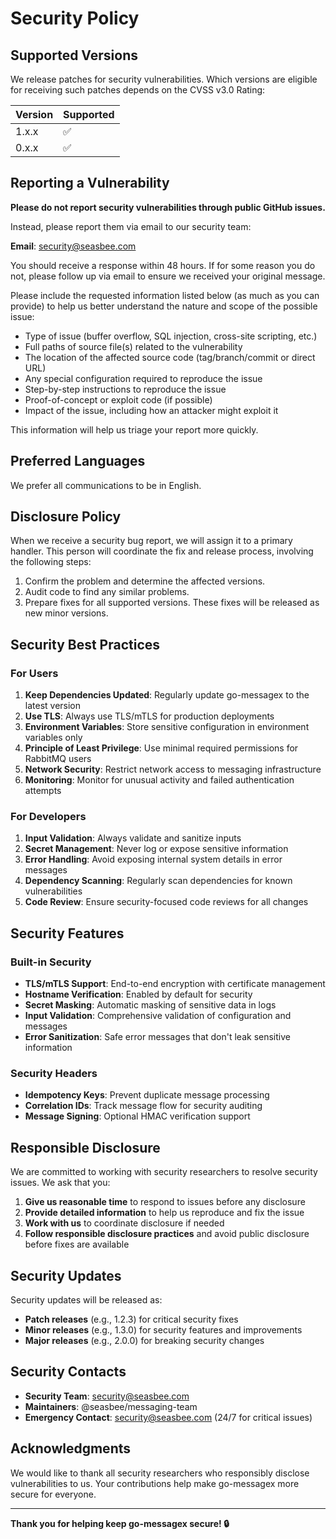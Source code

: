 # Security Policy

## Supported Versions

We release patches for security vulnerabilities. Which versions are eligible for receiving such patches depends on the CVSS v3.0 Rating:

| Version | Supported          |
| ------- | ------------------ |
| 1.x.x   | :white_check_mark: |
| 0.x.x   | :white_check_mark: |

## Reporting a Vulnerability

**Please do not report security vulnerabilities through public GitHub issues.**

Instead, please report them via email to our security team:

**Email**: security@seasbee.com

You should receive a response within 48 hours. If for some reason you do not, please follow up via email to ensure we received your original message.

Please include the requested information listed below (as much as you can provide) to help us better understand the nature and scope of the possible issue:

- Type of issue (buffer overflow, SQL injection, cross-site scripting, etc.)
- Full paths of source file(s) related to the vulnerability
- The location of the affected source code (tag/branch/commit or direct URL)
- Any special configuration required to reproduce the issue
- Step-by-step instructions to reproduce the issue
- Proof-of-concept or exploit code (if possible)
- Impact of the issue, including how an attacker might exploit it

This information will help us triage your report more quickly.

## Preferred Languages

We prefer all communications to be in English.

## Disclosure Policy

When we receive a security bug report, we will assign it to a primary handler. This person will coordinate the fix and release process, involving the following steps:

1. Confirm the problem and determine the affected versions.
2. Audit code to find any similar problems.
3. Prepare fixes for all supported versions. These fixes will be released as new minor versions.

## Security Best Practices

### For Users

1. **Keep Dependencies Updated**: Regularly update go-messagex to the latest version
2. **Use TLS**: Always use TLS/mTLS for production deployments
3. **Environment Variables**: Store sensitive configuration in environment variables only
4. **Principle of Least Privilege**: Use minimal required permissions for RabbitMQ users
5. **Network Security**: Restrict network access to messaging infrastructure
6. **Monitoring**: Monitor for unusual activity and failed authentication attempts

### For Developers

1. **Input Validation**: Always validate and sanitize inputs
2. **Secret Management**: Never log or expose sensitive information
3. **Error Handling**: Avoid exposing internal system details in error messages
4. **Dependency Scanning**: Regularly scan dependencies for known vulnerabilities
5. **Code Review**: Ensure security-focused code reviews for all changes

## Security Features

### Built-in Security

- **TLS/mTLS Support**: End-to-end encryption with certificate management
- **Hostname Verification**: Enabled by default for security
- **Secret Masking**: Automatic masking of sensitive data in logs
- **Input Validation**: Comprehensive validation of configuration and messages
- **Error Sanitization**: Safe error messages that don't leak sensitive information

### Security Headers

- **Idempotency Keys**: Prevent duplicate message processing
- **Correlation IDs**: Track message flow for security auditing
- **Message Signing**: Optional HMAC verification support

## Responsible Disclosure

We are committed to working with security researchers to resolve security issues. We ask that you:

1. **Give us reasonable time** to respond to issues before any disclosure
2. **Provide detailed information** to help us reproduce and fix the issue
3. **Work with us** to coordinate disclosure if needed
4. **Follow responsible disclosure practices** and avoid public disclosure before fixes are available

## Security Updates

Security updates will be released as:

- **Patch releases** (e.g., 1.2.3) for critical security fixes
- **Minor releases** (e.g., 1.3.0) for security features and improvements
- **Major releases** (e.g., 2.0.0) for breaking security changes

## Security Contacts

- **Security Team**: security@seasbee.com
- **Maintainers**: @seasbee/messaging-team
- **Emergency Contact**: security@seasbee.com (24/7 for critical issues)

## Acknowledgments

We would like to thank all security researchers who responsibly disclose vulnerabilities to us. Your contributions help make go-messagex more secure for everyone.

---

**Thank you for helping keep go-messagex secure! 🔒**
